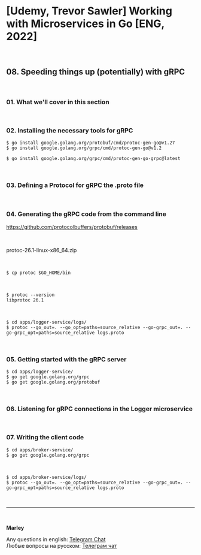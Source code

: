 # [Udemy, Trevor Sawler] Working with Microservices in Go [ENG, 2022]

<br/>

## 08. Speeding things up (potentially) with gRPC

<br/>

### 01. What we'll cover in this section

<br/>

### 02. Installing the necessary tools for gRPC

```
$ go install google.golang.org/protobuf/cmd/protoc-gen-go@v1.27
$ go install google.golang.org/grpc/cmd/protoc-gen-go@v1.2
```

```
$ go install google.golang.org/grpc/cmd/protoc-gen-go-grpc@latest
```

<br/>

### 03. Defining a Protocol for gRPC the .proto file

<br/>

### 04. Generating the gRPC code from the command line

https://github.com/protocolbuffers/protobuf/releases

<br/>

protoc-26.1-linux-x86_64.zip

<br/>

```
$ cp protoc $GO_HOME/bin
```

<br/>

```
$ protoc --version
libprotoc 26.1
```

<br/>

```
$ cd apps/logger-service/logs/
$ protoc --go_out=. --go_opt=paths=source_relative --go-grpc_out=. --go-grpc_opt=paths=source_relative logs.proto
```

<br/>

### 05. Getting started with the gRPC server

```
$ cd apps/logger-service/
$ go get google.golang.org/grpc
$ go get google.golang.org/protobuf
```

<br/>

### 06. Listening for gRPC connections in the Logger microservice

<br/>

### 07. Writing the client code

```
$ cd apps/broker-service/
$ go get google.golang.org/grpc
```

<br/>

```
$ cd apps/broker-service/logs/
$ protoc --go_out=. --go_opt=paths=source_relative --go-grpc_out=. --go-grpc_opt=paths=source_relative logs.proto
```

<br/>

---

<br/>

**Marley**

Any questions in english: <a href="https://jsdev.org/chat/">Telegram Chat</a>  
Любые вопросы на русском: <a href="https://jsdev.ru/chat/">Телеграм чат</a>
